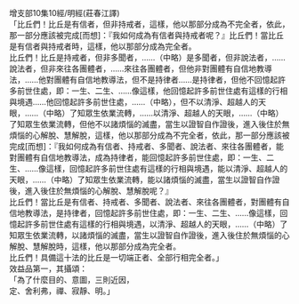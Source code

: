 增支部10集10經/明經(莊春江譯)  
「比丘們！比丘是有信者，但非持戒者，這樣，他以那部分成為不完全者，依此，那一部分應該被完成[而想]：『我如何成為有信者與持戒者呢？』比丘們！當比丘是有信者與持戒者時，這樣，他以那部分成為完全者。  
比丘們！比丘是持戒者，但非多聞者，……（中略）是多聞者，但非說法者，……說法者，但非來往各團體者，……來往各團體者，但他非對團體有自信地教導法，……他對團體有自信地教導法，但不是持律者……是持律者，但他不回憶起許多前世住處，即：一生、二生、……像這樣，他回憶起許多前世住處有這樣的行相與境遇……他回憶起許多前世住處，……（中略），但不以清淨、超越人的天眼，……（中略）了知眾生依業流轉，……以清淨、超越人的天眼，……（中略）了知眾生依業流轉，但他不以諸煩惱的滅盡，當生以證智自作證後，進入後住於無煩惱的心解脫、慧解脫，這樣，他以那部分成為不完全者，依此，那一部分應該被完成[而想]：『我如何成為有信者、持戒者、多聞者、說法者、來往各團體者，能對團體有自信地教導法，成為持律者，能回憶起許多前世住處，即：一生、二生、……像這樣，回憶起許多前世住處有這樣的行相與境遇，能以清淨、超越人的天眼，……（中略）了知眾生依業流轉，能以諸煩惱的滅盡，當生以證智自作證後，進入後住於無煩惱的心解脫、慧解脫呢？』  
比丘們！當比丘是有信者、持戒者、多聞者、說法者、來往各團體者，對團體有自信地教導法，是持律者，回憶起許多前世住處，即：一生、二生、……像這樣，回憶起許多前世住處有這樣的行相與境遇，以清淨、超越人的天眼，……（中略）了知眾生依業流轉，以諸煩惱的滅盡，當生以證智自作證後，進入後住於無煩惱的心解脫、慧解脫時，這樣，他以那部分成為完全者。  
比丘們！具備這十法的比丘是一切端正者、全部行相完全者。」  
效益品第一，其攝頌：  
「為了什麼目的、意圖，三則近因，  
定、舍利弗，禪、寂靜、明。」  
  
  
